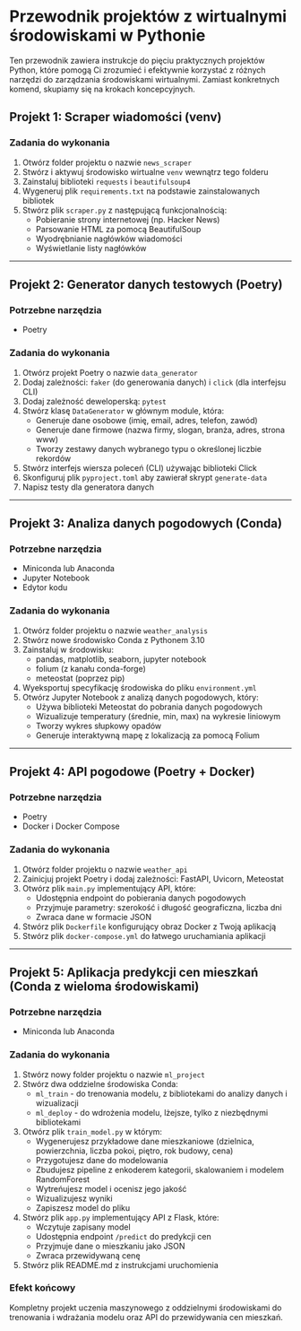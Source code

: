 # Przewodnik projektów z wirtualnymi środowiskami w Pythonie

Ten przewodnik zawiera instrukcje do pięciu praktycznych projektów Python, które pomogą Ci zrozumieć i efektywnie korzystać z różnych narzędzi do zarządzania środowiskami wirtualnymi. Zamiast konkretnych komend, skupiamy się na krokach koncepcyjnych.

## Projekt 1: Scraper wiadomości (venv)

### Zadania do wykonania

1. Otwórz folder projektu o nazwie `news_scraper`
2. Stwórz i aktywuj środowisko wirtualne `venv` wewnątrz tego folderu
3. Zainstaluj biblioteki `requests` i `beautifulsoup4`
4. Wygeneruj plik `requirements.txt` na podstawie zainstalowanych bibliotek
5. Stwórz plik `scraper.py` z następującą funkcjonalnością:
    - Pobieranie strony internetowej (np. Hacker News)
    - Parsowanie HTML za pomocą BeautifulSoup
    - Wyodrębnianie nagłówków wiadomości
    - Wyświetlanie listy nagłówków


---

## Projekt 2: Generator danych testowych (Poetry)

### Potrzebne narzędzia
- Poetry

### Zadania do wykonania

1. Otwórz projekt Poetry o nazwie `data_generator`
2. Dodaj zależności: `faker` (do generowania danych) i `click` (dla interfejsu CLI)
3. Dodaj zależność deweloperską: `pytest`
4. Stwórz klasę `DataGenerator` w głównym module, która:
    - Generuje dane osobowe (imię, email, adres, telefon, zawód)
    - Generuje dane firmowe (nazwa firmy, slogan, branża, adres, strona www)
    - Tworzy zestawy danych wybranego typu o określonej liczbie rekordów
5. Stwórz interfejs wiersza poleceń (CLI) używając biblioteki Click
6. Skonfiguruj plik `pyproject.toml` aby zawierał skrypt `generate-data`
7. Napisz testy dla generatora danych


---

## Projekt 3: Analiza danych pogodowych (Conda)

### Potrzebne narzędzia

- Miniconda lub Anaconda
- Jupyter Notebook
- Edytor kodu

### Zadania do wykonania

1. Otwórz folder projektu o nazwie `weather_analysis`
2. Stwórz nowe środowisko Conda z Pythonem 3.10
3. Zainstaluj w środowisku:
    - pandas, matplotlib, seaborn, jupyter notebook
    - folium (z kanału conda-forge)
    - meteostat (poprzez pip)
4. Wyeksportuj specyfikację środowiska do pliku `environment.yml`
5. Otwórz Jupyter Notebook z analizą danych pogodowych, który:
    - Używa biblioteki Meteostat do pobrania danych pogodowych
    - Wizualizuje temperatury (średnie, min, max) na wykresie liniowym
    - Tworzy wykres słupkowy opadów
    - Generuje interaktywną mapę z lokalizacją za pomocą Folium


---

## Projekt 4: API pogodowe (Poetry + Docker)

### Potrzebne narzędzia

- Poetry
- Docker i Docker Compose

### Zadania do wykonania

1. Otwórz folder projektu o nazwie `weather_api`
2. Zainicjuj projekt Poetry i dodaj zależności: FastAPI, Uvicorn, Meteostat
3. Otwórz plik `main.py` implementujący API, które:
    - Udostępnia endpoint do pobierania danych pogodowych
    - Przyjmuje parametry: szerokość i długość geograficzna, liczba dni
    - Zwraca dane w formacie JSON
4. Stwórz plik `Dockerfile` konfigurujący obraz Docker z Twoją aplikacją
5. Stwórz plik `docker-compose.yml` do łatwego uruchamiania aplikacji


---

## Projekt 5: Aplikacja predykcji cen mieszkań (Conda z wieloma środowiskami)

### Potrzebne narzędzia

- Miniconda lub Anaconda

### Zadania do wykonania

1. Stwórz nowy folder projektu o nazwie `ml_project`
2. Stwórz dwa oddzielne środowiska Conda:
    - `ml_train` - do trenowania modelu, z bibliotekami do analizy danych i wizualizacji
    - `ml_deploy` - do wdrożenia modelu, lżejsze, tylko z niezbędnymi bibliotekami
3. Otwórz plik `train_model.py` w którym:
    - Wygenerujesz przykładowe dane mieszkaniowe (dzielnica, powierzchnia, liczba pokoi, piętro, rok budowy, cena)
    - Przygotujesz dane do modelowania
    - Zbudujesz pipeline z enkoderem kategorii, skalowaniem i modelem RandomForest
    - Wytreńujesz model i ocenisz jego jakość
    - Wizualizujesz wyniki
    - Zapiszesz model do pliku
4. Stwórz plik `app.py` implementujący API z Flask, które:
    - Wczytuje zapisany model
    - Udostępnia endpoint `/predict` do predykcji cen
    - Przyjmuje dane o mieszkaniu jako JSON
    - Zwraca przewidywaną cenę
5. Stwórz plik README.md z instrukcjami uruchomienia

### Efekt końcowy

Kompletny projekt uczenia maszynowego z oddzielnymi środowiskami do trenowania i wdrażania modelu oraz API do przewidywania cen mieszkań.
